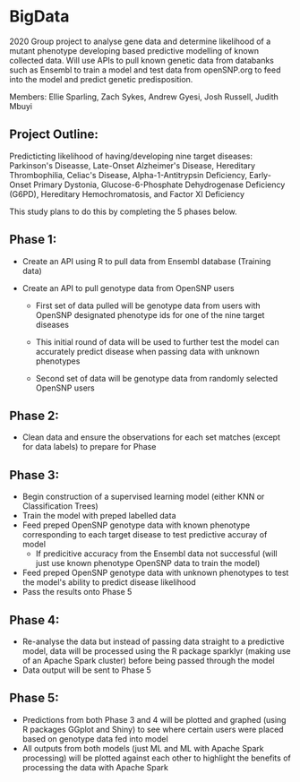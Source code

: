 # BigData

2020 Group project to analyse gene data and determine likelihood of a mutant phenotype developing based predictive modelling of known collected data.
Will use APIs to pull known genetic data from databanks such as Ensembl to train a model and test data from openSNP.org to feed into the model and predict genetic predisposition.

Members: Ellie Sparling, Zach Sykes, Andrew Gyesi, Josh Russell, Judith Mbuyi

## Project Outline:

Predicticting likelihood of having/developing nine target diseases:
Parkinson's Diseasse, Late-Onset Alzheimer's Disease, Hereditary Thrombophilia, Celiac's Disease, Alpha-1-Antitrypsin Deficiency, Early-Onset Primary Dystonia, Glucose-6-Phosphate Dehydrogenase Deficiency (G6PD), Hereditary Hemochromatosis, and Factor XI Deficiency

This study plans to do this by completing the 5 phases below.

## Phase 1:

- Create an API using R to pull data from Ensembl database (Training data)


- Create an API to pull genotype data from OpenSNP users

  - First set of data pulled will be genotype data from users with OpenSNP designated phenotype ids for one of the nine target diseases
  - This initial round of data will be used to further test the model can accurately predict disease when passing data with unknown      phenotypes

  - Second set of data will be genotype data from randomly selected OpenSNP users

## Phase 2:

- Clean data and ensure the observations for each set matches (except for data labels) to prepare for Phase 

## Phase 3:

- Begin construction of a supervised learning model (either KNN or Classification Trees)
- Train the model with preped labelled data
- Feed preped OpenSNP genotype data with known phenotype corresponding to each target disease to test predictive accuray of model
  - If predicitive accuracy from the Ensembl data not successful (will just use known phenotype OpenSNP data to train the model)
- Feed preped OpenSNP genotype data with unknown phenotypes to test the model's ability to predict disease likelihood
- Pass the results onto Phase 5 

## Phase 4:

- Re-analyse the data but instead of passing data straight to a predictive model, data will be processed using the R package sparklyr (making use of an Apache Spark cluster) before being passed through the model
- Data output will be sent to Phase 5

## Phase 5:

- Predictions from both Phase 3 and 4 will be plotted and graphed (using R packages GGplot and Shiny) to see where certain users were placed based on genotype data fed into model
- All outputs from both models (just ML and ML with Apache Spark processing) will be plotted against each other to highlight the benefits of processing the data with Apache Spark